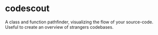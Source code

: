 # codescout
A class and function pathfinder, visualizing the flow of your source-code. Useful to create an overview of strangers codebases.
